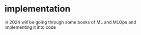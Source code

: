 # implementation
in 2024 will be going through some books of ML and MLOps and implementing it into code 
